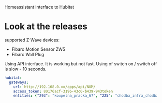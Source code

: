 Homeassistant interface to Hubitat

# Look at the releases

supported Z-Wave devices:
- Fibaro Motion Sensor ZW5
- Fibaro Wall Plug

Using API interface. It is working but not fast. Using of switch on / switch off is slow - 10 seconds.

```yaml
hubitat:  
  gateways:
    url: http://192.168.0.xx/apps/api/NUM/
    access_token: 80176acf-3196-43c0-b439-943token
    entities: {"293": "koupelna_pracka_67", "225": "chodba_infra_chodba_133", "321":"garaz_zasuvka_garaz_62"}
```

